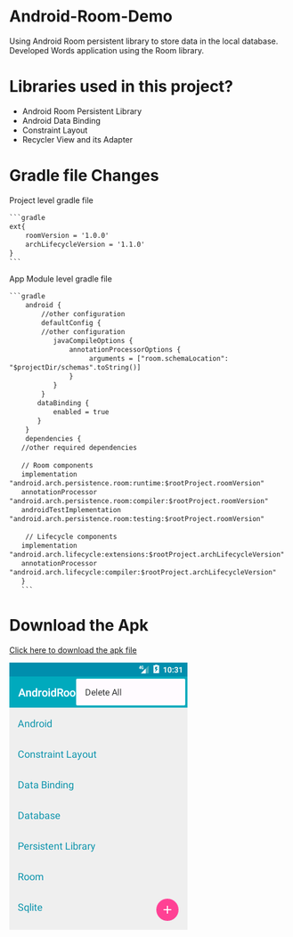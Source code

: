 # Android-Room-Demo
Using Android Room persistent library to store data in the local database. Developed Words application using the Room library.

# Libraries used in this project?
- Android Room Persistent Library
- Android Data Binding
- Constraint Layout
- Recycler View and its Adapter

# Gradle file Changes

Project level gradle file

    ```gradle
    ext{
        roomVersion = '1.0.0'
        archLifecycleVersion = '1.1.0'
    }
    ```

App Module level gradle file

    ```gradle
        android {
            //other configuration
            defaultConfig {
            //other configuration
               javaCompileOptions {
                   annotationProcessorOptions {
                        arguments = ["room.schemaLocation": "$projectDir/schemas".toString()]
                   }
               }
            }
           dataBinding {
               enabled = true
           }
        }
        dependencies {
       //other required dependencies

       // Room components
       implementation "android.arch.persistence.room:runtime:$rootProject.roomVersion"
       annotationProcessor "android.arch.persistence.room:compiler:$rootProject.roomVersion"
       androidTestImplementation "android.arch.persistence.room:testing:$rootProject.roomVersion"

        // Lifecycle components
       implementation "android.arch.lifecycle:extensions:$rootProject.archLifecycleVersion"
       annotationProcessor "android.arch.lifecycle:compiler:$rootProject.archLifecycleVersion"
       }
       ```

# Download the Apk
<a target="_blank" download="WordsApp.apk" href="https://github.com/sathishmepco/Android-Room-Demo/blob/master/app/release/Android%20Room%20Demo%20Words%20App.apk"> Click here to download the apk file </a>

<img src="Android Room Demo Words App.png" />
